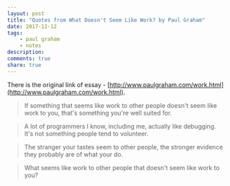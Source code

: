 ```yaml
---
layout: post
title: "Quotes from What Doesn't Seem Like Work? by Paul Graham"
date: 2017-12-12
tags: 
    - paul graham
    - notes
description: 
comments: true
share: true
---
```


There is the original link of essay - [http://www.paulgraham.com/work.html](http://www.paulgraham.com/work.html).

> If something that seems like work to other people doesn't seem like work to you, that's something you're well suited for.

> A lot of programmers I know, including me, actually like debugging. It's not something people tend to volunteer.

> The stranger your tastes seem to other people, the stronger evidence they probably are of what your do.

> What seems like work to other people that doesn't seem like work to you?
